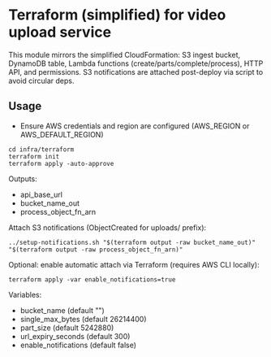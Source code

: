 # Terraform (simplified) for video upload service

This module mirrors the simplified CloudFormation: S3 ingest bucket, DynamoDB table, Lambda functions (create/parts/complete/process), HTTP API, and permissions. S3 notifications are attached post-deploy via script to avoid circular deps.

## Usage

- Ensure AWS credentials and region are configured (AWS_REGION or AWS_DEFAULT_REGION)

```
cd infra/terraform
terraform init
terraform apply -auto-approve
```

Outputs:
- api_base_url
- bucket_name_out
- process_object_fn_arn

Attach S3 notifications (ObjectCreated for uploads/ prefix):
```
../setup-notifications.sh "$(terraform output -raw bucket_name_out)" "$(terraform output -raw process_object_fn_arn)"
```

Optional: enable automatic attach via Terraform (requires AWS CLI locally):
```
terraform apply -var enable_notifications=true
```

Variables:
- bucket_name (default "")
- single_max_bytes (default 26214400)
- part_size (default 5242880)
- url_expiry_seconds (default 300)
- enable_notifications (default false)
